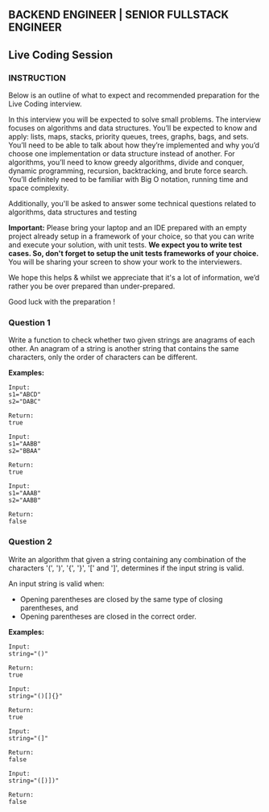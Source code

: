 ## BACKEND ENGINEER | SENIOR FULLSTACK ENGINEER

## Live Coding Session

### INSTRUCTION

Below is an outline of what to expect and recommended preparation for
the Live Coding interview.

In this interview you will be expected to solve small
problems. The interview focuses on algorithms and data
structures. You’ll be expected to know and apply: lists,
maps, stacks, priority queues, trees, graphs, bags, and
sets. You’ll need to be able to talk about how they’re
implemented and why you’d choose one
implementation or data structure instead of another.
For algorithms, you’ll need to know greedy algorithms,
divide and conquer, dynamic programming, recursion,
backtracking, and brute force search. You’ll definitely
need to be familiar with Big O notation, running time
and space complexity.

Additionally, you'll be asked to answer some technical
questions related to algorithms, data structures and
testing

**Important:** Please bring your laptop and an IDE
prepared with an empty project already setup in a
framework of your choice, so that you can write and
execute your solution, with unit tests. **We expect you
to write test cases. So, don't forget to setup the unit
tests frameworks of your choice.** You will be sharing
your screen to show your work to the interviewers.

We hope this helps & whilst we appreciate that it's a lot of information,
we’d rather you be over prepared than under-prepared.

Good luck with the preparation !

### Question 1
Write a function to check whether two given strings are anagrams of each
other. An anagram of a string is another string that contains the same
characters, only the order of characters can be different. 

**Examples:**
```
Input:
s1="ABCD"
s2="DABC"

Return:
true
```

```
Input:
s1="AABB"
s2="BBAA"

Return:
true
```

```
Input:
s1="AAAB"
s2="AABB"

Return:
false
```

### Question 2
Write an algorithm that given a string containing any combination of the characters
'(', ')', '{', '}', '[' and ']', determines if the input string is valid.

An input string is valid when:

- Opening parentheses are closed by the same type of closing parentheses, and
- Opening parentheses are closed in the correct order.

**Examples:**
```
Input:
string="()"

Return:
true
```

```
Input:
string="()[]{}"

Return:
true
```

```
Input:
string="(]"

Return:
false
```

```
Input:
string="([)])"

Return:
false
```